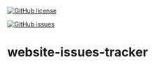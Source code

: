 [![GitHub license](https://img.shields.io/github/license/cput-ict-department/website-issues-tracker)](https://github.com/cput-ict-department/website-issues-tracker)

[![GitHub issues](https://img.shields.io/github/issues/cput-ict-department/website-issues-tracker)](https://github.com/cput-ict-department/website-issues-tracker/issues)

# website-issues-tracker
